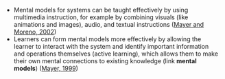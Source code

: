 - Mental models for systems can be taught effectively by using multimedia instruction, for example by combining visuals (like animations and images), audio, and textual instructions ([Mayer and Moreno, 2002](https://psycnet.apa.org/record/2002-02073-014)) 
- Learners can form mental models more effectively by allowing the learner to interact with the system and identify important information and operations themselves (active learning), which allows them to make their own mental connections to existing knowledge (link **mental models**) ([Mayer, 1999](https://www.jbe-platform.com/content/journals/10.1075/dd.1.1.02may))